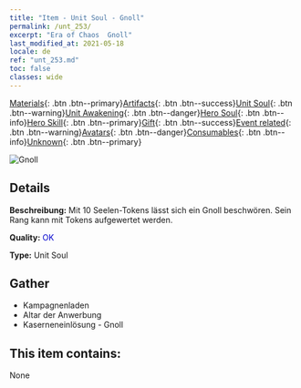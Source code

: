 ```yaml
---
title: "Item - Unit Soul - Gnoll"
permalink: /unt_253/
excerpt: "Era of Chaos  Gnoll"
last_modified_at: 2021-05-18
locale: de
ref: "unt_253.md"
toc: false
classes: wide
---
```

 [Materials](/ItemsDE/){: .btn .btn--primary}[Artifacts](/ItemsDE/Artifacts/){: .btn .btn--success}[Unit Soul](/ItemsDE/UnitSoul/){: .btn .btn--warning}[Unit Awakening](/ItemsDE/UnitAwakening/){: .btn .btn--danger}[Hero Soul](/ItemsDE/HeroSoul/){: .btn .btn--info}[Hero Skill](/ItemsDE/HeroSkill/){: .btn .btn--primary}[Gift](/ItemsDE/Gift/){: .btn .btn--success}[Event related](/ItemsDE/Events/){: .btn .btn--warning}[Avatars](/ItemsDE/Avatars/){: .btn .btn--danger}[Consumables](/ItemsDE/Consumables/){: .btn .btn--info}[Unknown](/ItemsDE/Unknown/){: .btn .btn--primary}

 ![Gnoll](/images/u/ti_langren.jpg)

## Details
 **Beschreibung:** Mit 10 Seelen-Tokens lässt sich ein Gnoll beschwören. Sein Rang kann mit Tokens aufgewertet werden.

 **Quality:** <span style="color: #0000CD">OK</span>

 **Type:** Unit Soul

## Gather

*    Kampagnenladen 
*    Altar der Anwerbung 
*    Kaserneneinlösung - Gnoll 

## This item contains:

  None

